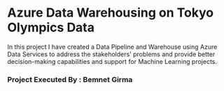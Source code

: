 # Azure Data Warehousing on Tokyo Olympics Data
In this project I have created a Data Pipeline and Warehouse using Azure Data Services to address the stakeholders' problems and provide better decision-making capabilities and support for Machine Learning projects.

### Project Executed By : Bemnet Girma


